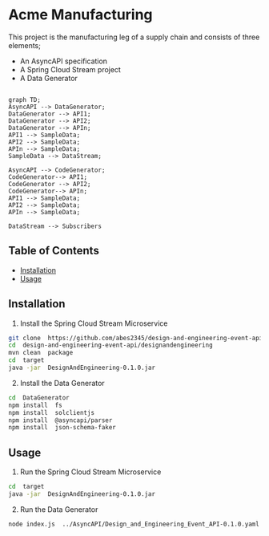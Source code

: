 
# Acme Manufacturing

This project is the manufacturing leg of a supply chain and consists of three elements;

- An AsyncAPI specification
- A Spring Cloud Stream project
- A Data Generator

```mermaid

graph TD;
AsyncAPI --> DataGenerator;
DataGenerator --> API1;
DataGenerator --> API2;
DataGenerator --> APIn;
API1 --> SampleData;
API2 --> SampleData;
APIn --> SampleData;
SampleData --> DataStream;

AsyncAPI --> CodeGenerator;
CodeGenerator--> API1;
CodeGenerator --> API2;
CodeGenerator--> APIn;
API1 --> SampleData;
API2 --> SampleData;
APIn --> SampleData;

DataStream --> Subscribers
```

## Table of Contents

- [Installation](#installation)
- [Usage](#usage)

## Installation

1. Install the Spring Cloud Stream Microservice

```bash
git clone  https://github.com/abes2345/design-and-engineering-event-api.git
cd  design-and-engineering-event-api/designandengineering
mvn clean  package
cd  target
java -jar  DesignAndEngineering-0.1.0.jar
```

2. Install the Data Generator

```bash
cd  DataGenerator
npm install  fs
npm install  solclientjs
npm install  @asyncapi/parser
npm install  json-schema-faker
```

## Usage

1. Run the Spring Cloud Stream Microservice

```bash
cd  target
java -jar  DesignAndEngineering-0.1.0.jar
```

2. Run the Data Generator

```bash
node index.js  ../AsyncAPI/Design_and_Engineering_Event_API-0.1.0.yaml
```
